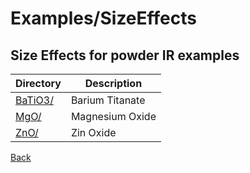 # Examples/SizeEffects
## Size Effects for powder IR examples

| **Directory** | **Description**             |
| ------------- | --------------------------- |
| [BaTiO3/](./BaTiO3/README.md)   | Barium Titanate             |
| [MgO/](./MgO/README.md)         | Magnesium Oxide             |
| [ZnO/](./ZnO/README.md)         | Zin Oxide                   |

[Back](..)
